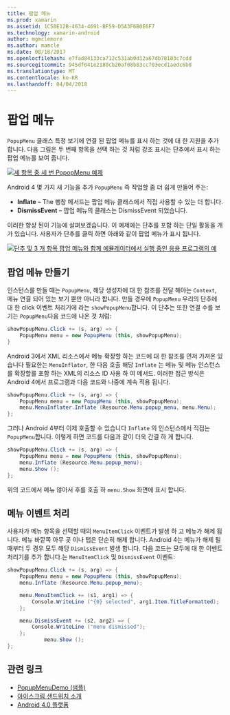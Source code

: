 ```yaml
---
title: 팝업 메뉴
ms.prod: xamarin
ms.assetid: 1C58E12B-4634-4691-BF59-D5A3F6B0E6F7
ms.technology: xamarin-android
author: mgmclemore
ms.author: mamcle
ms.date: 08/18/2017
ms.openlocfilehash: e7fad84133ca712c531ab0d12a67db78103c7cdd
ms.sourcegitcommit: 945df041e2180cb20af08b83cc703ecd1aedc6b0
ms.translationtype: MT
ms.contentlocale: ko-KR
ms.lasthandoff: 04/04/2018
---
```

# <a name="popup-menu"></a>팝업 메뉴

`PopupMenu` 클래스 특정 보기에 연결 된 팝업 메뉴를 표시 하는 것에 대 한 지원을 추가 합니다. 다음 그림은 두 번째 항목을 선택 하는 것 처럼 강조 표시는 단추에서 표시 하는 팝업 메뉴를 보여 줍니다.

 [![세 항목 중 세 번 PopopMenu 예제](popup-menu-images/20-popupmenu.png)](popup-menu-images/20-popupmenu.png#lightbox)

Android 4 몇 가지 새 기능을 추가 `PopupMenu` 즉 작업할 좀 더 쉽게 만들어 주는:

-   **Inflate** &ndash; The 팽창 메서드는 팝업 메뉴 클래스에서 직접 사용할 수 있는 더 합니다.
-   **DismissEvent** &ndash; 팝업 메뉴의 클래스는 DismissEvent 되었습니다.

이러한 향상 된이 기능에 살펴보겠습니다. 이 예제에는 단추를 포함 하는 단일 활동을 개가 있습니다. 사용자가 단추를 클릭 하면 아래와 같이 팝업 메뉴가 표시 됩니다.

 [![단추 및 3 개 항목 팝업 메뉴와 함께 에뮬레이터에서 실행 중인 응용 프로그램의 예](popup-menu-images/06-popupmenu.png)](popup-menu-images/06-popupmenu.png#lightbox)


## <a name="creating-a-popup-menu"></a>팝업 메뉴 만들기

인스턴스를 만들 때는 `PopupMenu`, 해당 생성자에 대 한 참조를 전달 해야는 `Context`, 메뉴 연결 되어 있는 보기 뿐만 아니라 합니다. 만들 경우에 `PopupMenu` 우리의 단추에 대 한 click 이벤트 처리기에 라는 `showPopupMenu`합니다.
이 단추는 또한 연결 수를 보기는 `PopupMenu`다음 코드에 나온 것 처럼:

```csharp
showPopupMenu.Click += (s, arg) => {
    PopupMenu menu = new PopupMenu (this, showPopupMenu);
}
```

Android 3에서 XML 리소스에서 메뉴 확장할 하는 코드에 대 한 참조를 먼저 가져온 있습니다 필요한는 `MenuInflator`, 한 다음 호출 해당 `Inflate` 는 메뉴 및 메뉴 인스턴스를 확장할를 포함 하는 XML의 리소스 ID 사용 하 여 메서드. 이러한 접근 방식은 Android 4에서 프로그램과 다음 코드와 나중에 계속 적용 됩니다.

```csharp
showPopupMenu.Click += (s, arg) => {
    PopupMenu menu = new PopupMenu (this, showPopupMenu);
    menu.MenuInflater.Inflate (Resource.Menu.popup_menu, menu.Menu);
};
```

그러나 Android 4부터 이제 호출할 수 있습니다 `Inflate` 의 인스턴스에서 직접는 `PopupMenu`합니다. 이렇게 하면 코드를 다음과 같이 더욱 간결 하 게 합니다.

```csharp
showPopupMenu.Click += (s, arg) => {
    PopupMenu menu = new PopupMenu (this, showPopupMenu);
    menu.Inflate (Resource.Menu.popup_menu);
    menu.Show ();
};
```

위의 코드에서 메뉴 않아서 후를 호출 하 `menu.Show` 화면에 표시 합니다.


## <a name="handling-menu-events"></a>메뉴 이벤트 처리

사용자가 메뉴 항목을 선택할 때의 `MenuItemClick` 이벤트가 발생 하 고 메뉴가 해제 됩니다. 메뉴 바깥쪽 아무 곳 이나 탭은 단순히 해제 합니다. Android 4는 메뉴가 해제 될 때부터 두 경우 모두 해당 `DismissEvent` 발생 합니다. 다음 코드는 모두에 대 한 이벤트 처리기를 추가 합니다.는 `MenuItemClick` 및 `DismissEvent` 이벤트:

```csharp
showPopupMenu.Click += (s, arg) => {
    PopupMenu menu = new PopupMenu (this, showPopupMenu);
    menu.Inflate (Resource.Menu.popup_menu);

    menu.MenuItemClick += (s1, arg1) => {
        Console.WriteLine ("{0} selected", arg1.Item.TitleFormatted);
    };

    menu.DismissEvent += (s2, arg2) => {
        Console.WriteLine ("menu dismissed");
    };
            menu.Show ();
};
```



## <a name="related-links"></a>관련 링크

- [PopupMenuDemo (샘플)](https://developer.xamarin.com/samples/monodroid/PopupMenuDemo/)
- [아이스크림 샌드위치 소개](http://www.android.com/about/ice-cream-sandwich/)
- [Android 4.0 플랫폼](http://developer.android.com/sdk/android-4.0.html)
